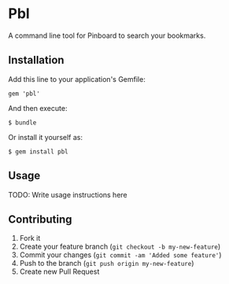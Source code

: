 # Pbl

A command line tool for Pinboard to search your bookmarks.

## Installation

Add this line to your application's Gemfile:

    gem 'pbl'

And then execute:

    $ bundle

Or install it yourself as:

    $ gem install pbl

## Usage

TODO: Write usage instructions here

## Contributing

1. Fork it
2. Create your feature branch (`git checkout -b my-new-feature`)
3. Commit your changes (`git commit -am 'Added some feature'`)
4. Push to the branch (`git push origin my-new-feature`)
5. Create new Pull Request
